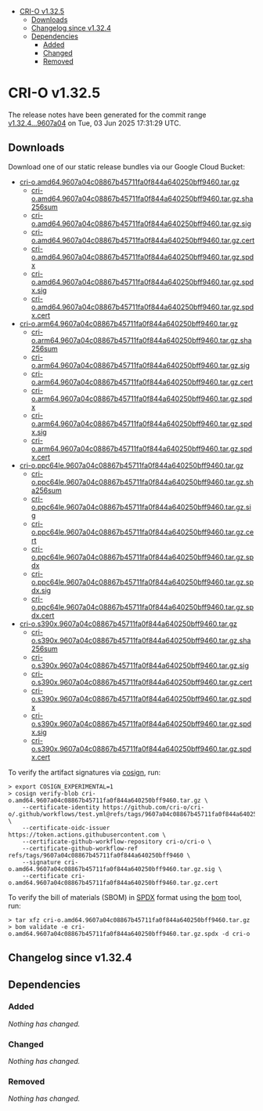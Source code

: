 - [CRI-O v1.32.5](#cri-o-v1325)
  - [Downloads](#downloads)
  - [Changelog since v1.32.4](#changelog-since-v1324)
  - [Dependencies](#dependencies)
    - [Added](#added)
    - [Changed](#changed)
    - [Removed](#removed)

# CRI-O v1.32.5

The release notes have been generated for the commit range
[v1.32.4...9607a04](https://github.com/cri-o/cri-o/compare/v1.32.4...v1.32.5) on Tue, 03 Jun 2025 17:31:29 UTC.

## Downloads

Download one of our static release bundles via our Google Cloud Bucket:

- [cri-o.amd64.9607a04c08867b45711fa0f844a640250bff9460.tar.gz](https://storage.googleapis.com/cri-o/artifacts/cri-o.amd64.9607a04c08867b45711fa0f844a640250bff9460.tar.gz)
  - [cri-o.amd64.9607a04c08867b45711fa0f844a640250bff9460.tar.gz.sha256sum](https://storage.googleapis.com/cri-o/artifacts/cri-o.amd64.9607a04c08867b45711fa0f844a640250bff9460.tar.gz.sha256sum)
  - [cri-o.amd64.9607a04c08867b45711fa0f844a640250bff9460.tar.gz.sig](https://storage.googleapis.com/cri-o/artifacts/cri-o.amd64.9607a04c08867b45711fa0f844a640250bff9460.tar.gz.sig)
  - [cri-o.amd64.9607a04c08867b45711fa0f844a640250bff9460.tar.gz.cert](https://storage.googleapis.com/cri-o/artifacts/cri-o.amd64.9607a04c08867b45711fa0f844a640250bff9460.tar.gz.cert)
  - [cri-o.amd64.9607a04c08867b45711fa0f844a640250bff9460.tar.gz.spdx](https://storage.googleapis.com/cri-o/artifacts/cri-o.amd64.9607a04c08867b45711fa0f844a640250bff9460.tar.gz.spdx)
  - [cri-o.amd64.9607a04c08867b45711fa0f844a640250bff9460.tar.gz.spdx.sig](https://storage.googleapis.com/cri-o/artifacts/cri-o.amd64.9607a04c08867b45711fa0f844a640250bff9460.tar.gz.spdx.sig)
  - [cri-o.amd64.9607a04c08867b45711fa0f844a640250bff9460.tar.gz.spdx.cert](https://storage.googleapis.com/cri-o/artifacts/cri-o.amd64.9607a04c08867b45711fa0f844a640250bff9460.tar.gz.spdx.cert)
- [cri-o.arm64.9607a04c08867b45711fa0f844a640250bff9460.tar.gz](https://storage.googleapis.com/cri-o/artifacts/cri-o.arm64.9607a04c08867b45711fa0f844a640250bff9460.tar.gz)
  - [cri-o.arm64.9607a04c08867b45711fa0f844a640250bff9460.tar.gz.sha256sum](https://storage.googleapis.com/cri-o/artifacts/cri-o.arm64.9607a04c08867b45711fa0f844a640250bff9460.tar.gz.sha256sum)
  - [cri-o.arm64.9607a04c08867b45711fa0f844a640250bff9460.tar.gz.sig](https://storage.googleapis.com/cri-o/artifacts/cri-o.arm64.9607a04c08867b45711fa0f844a640250bff9460.tar.gz.sig)
  - [cri-o.arm64.9607a04c08867b45711fa0f844a640250bff9460.tar.gz.cert](https://storage.googleapis.com/cri-o/artifacts/cri-o.arm64.9607a04c08867b45711fa0f844a640250bff9460.tar.gz.cert)
  - [cri-o.arm64.9607a04c08867b45711fa0f844a640250bff9460.tar.gz.spdx](https://storage.googleapis.com/cri-o/artifacts/cri-o.arm64.9607a04c08867b45711fa0f844a640250bff9460.tar.gz.spdx)
  - [cri-o.arm64.9607a04c08867b45711fa0f844a640250bff9460.tar.gz.spdx.sig](https://storage.googleapis.com/cri-o/artifacts/cri-o.arm64.9607a04c08867b45711fa0f844a640250bff9460.tar.gz.spdx.sig)
  - [cri-o.arm64.9607a04c08867b45711fa0f844a640250bff9460.tar.gz.spdx.cert](https://storage.googleapis.com/cri-o/artifacts/cri-o.arm64.9607a04c08867b45711fa0f844a640250bff9460.tar.gz.spdx.cert)
- [cri-o.ppc64le.9607a04c08867b45711fa0f844a640250bff9460.tar.gz](https://storage.googleapis.com/cri-o/artifacts/cri-o.ppc64le.9607a04c08867b45711fa0f844a640250bff9460.tar.gz)
  - [cri-o.ppc64le.9607a04c08867b45711fa0f844a640250bff9460.tar.gz.sha256sum](https://storage.googleapis.com/cri-o/artifacts/cri-o.ppc64le.9607a04c08867b45711fa0f844a640250bff9460.tar.gz.sha256sum)
  - [cri-o.ppc64le.9607a04c08867b45711fa0f844a640250bff9460.tar.gz.sig](https://storage.googleapis.com/cri-o/artifacts/cri-o.ppc64le.9607a04c08867b45711fa0f844a640250bff9460.tar.gz.sig)
  - [cri-o.ppc64le.9607a04c08867b45711fa0f844a640250bff9460.tar.gz.cert](https://storage.googleapis.com/cri-o/artifacts/cri-o.ppc64le.9607a04c08867b45711fa0f844a640250bff9460.tar.gz.cert)
  - [cri-o.ppc64le.9607a04c08867b45711fa0f844a640250bff9460.tar.gz.spdx](https://storage.googleapis.com/cri-o/artifacts/cri-o.ppc64le.9607a04c08867b45711fa0f844a640250bff9460.tar.gz.spdx)
  - [cri-o.ppc64le.9607a04c08867b45711fa0f844a640250bff9460.tar.gz.spdx.sig](https://storage.googleapis.com/cri-o/artifacts/cri-o.ppc64le.9607a04c08867b45711fa0f844a640250bff9460.tar.gz.spdx.sig)
  - [cri-o.ppc64le.9607a04c08867b45711fa0f844a640250bff9460.tar.gz.spdx.cert](https://storage.googleapis.com/cri-o/artifacts/cri-o.ppc64le.9607a04c08867b45711fa0f844a640250bff9460.tar.gz.spdx.cert)
- [cri-o.s390x.9607a04c08867b45711fa0f844a640250bff9460.tar.gz](https://storage.googleapis.com/cri-o/artifacts/cri-o.s390x.9607a04c08867b45711fa0f844a640250bff9460.tar.gz)
  - [cri-o.s390x.9607a04c08867b45711fa0f844a640250bff9460.tar.gz.sha256sum](https://storage.googleapis.com/cri-o/artifacts/cri-o.s390x.9607a04c08867b45711fa0f844a640250bff9460.tar.gz.sha256sum)
  - [cri-o.s390x.9607a04c08867b45711fa0f844a640250bff9460.tar.gz.sig](https://storage.googleapis.com/cri-o/artifacts/cri-o.s390x.9607a04c08867b45711fa0f844a640250bff9460.tar.gz.sig)
  - [cri-o.s390x.9607a04c08867b45711fa0f844a640250bff9460.tar.gz.cert](https://storage.googleapis.com/cri-o/artifacts/cri-o.s390x.9607a04c08867b45711fa0f844a640250bff9460.tar.gz.cert)
  - [cri-o.s390x.9607a04c08867b45711fa0f844a640250bff9460.tar.gz.spdx](https://storage.googleapis.com/cri-o/artifacts/cri-o.s390x.9607a04c08867b45711fa0f844a640250bff9460.tar.gz.spdx)
  - [cri-o.s390x.9607a04c08867b45711fa0f844a640250bff9460.tar.gz.spdx.sig](https://storage.googleapis.com/cri-o/artifacts/cri-o.s390x.9607a04c08867b45711fa0f844a640250bff9460.tar.gz.spdx.sig)
  - [cri-o.s390x.9607a04c08867b45711fa0f844a640250bff9460.tar.gz.spdx.cert](https://storage.googleapis.com/cri-o/artifacts/cri-o.s390x.9607a04c08867b45711fa0f844a640250bff9460.tar.gz.spdx.cert)

To verify the artifact signatures via [cosign](https://github.com/sigstore/cosign), run:

```console
> export COSIGN_EXPERIMENTAL=1
> cosign verify-blob cri-o.amd64.9607a04c08867b45711fa0f844a640250bff9460.tar.gz \
    --certificate-identity https://github.com/cri-o/cri-o/.github/workflows/test.yml@refs/tags/9607a04c08867b45711fa0f844a640250bff9460 \
    --certificate-oidc-issuer https://token.actions.githubusercontent.com \
    --certificate-github-workflow-repository cri-o/cri-o \
    --certificate-github-workflow-ref refs/tags/9607a04c08867b45711fa0f844a640250bff9460 \
    --signature cri-o.amd64.9607a04c08867b45711fa0f844a640250bff9460.tar.gz.sig \
    --certificate cri-o.amd64.9607a04c08867b45711fa0f844a640250bff9460.tar.gz.cert
```

To verify the bill of materials (SBOM) in [SPDX](https://spdx.org) format using the [bom](https://sigs.k8s.io/bom) tool, run:

```console
> tar xfz cri-o.amd64.9607a04c08867b45711fa0f844a640250bff9460.tar.gz
> bom validate -e cri-o.amd64.9607a04c08867b45711fa0f844a640250bff9460.tar.gz.spdx -d cri-o
```

## Changelog since v1.32.4

## Dependencies

### Added
_Nothing has changed._

### Changed
_Nothing has changed._

### Removed
_Nothing has changed._

